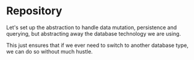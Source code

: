# Repository

Let's set up the abstraction to handle data mutation, persistence and querying, but abstracting away the database
technology we are using.

This just ensures that if we ever need to switch to another database type, we can do so without much hustle.